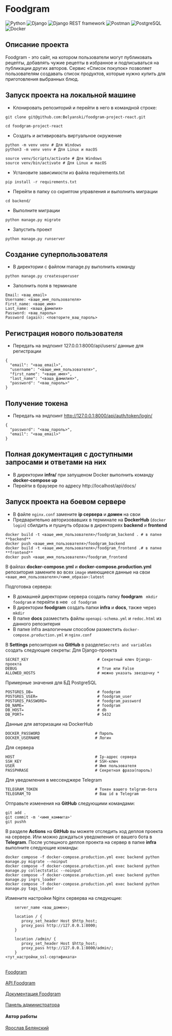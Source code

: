 # Foodgram
![Python](https://img.shields.io/badge/-Python-3776AB?style=flat&logo=python&logoColor=white)
![Django](https://img.shields.io/badge/-Django-092E20?style=flat&logo=django&logoColor=white)
![Django REST framework](https://img.shields.io/badge/-Django%20REST%20framework-ff9900?style=flat&logo=django&logoColor=white)
![Postman](https://img.shields.io/badge/-Postman-FF6C37?style=flat&logo=postman&logoColor=white)
![PostgreSQL](https://img.shields.io/badge/-PostgreSQL-336791?style=flat&logo=postgresql&logoColor=white)
![Docker](https://img.shields.io/badge/-Docker-2496ED?style=flat&logo=docker&logoColor=white)

## Описание проекта
Foodgram - это сайт, на котором пользователи могут публиковать рецепты, добавлять чужие рецепты в избранное и подписываться на публикации других авторов. Сервис «Список покупок» позволяет пользователям создавать список продуктов, которые нужно купить для приготовления выбранных блюд. 
## Запуск проекта на локальной машине
- Клонировать репозиторий и перейти в него в командной строке:
```
git clone git@github.com:Belyanski/foodgram-project-react.git
```
```
cd foodgram-project-react
```
- Cоздать и активировать виртуальное окружение
```
python -m venv venv # Для Windows
python3 -m venv venv # Для Linux и macOS
```
```
source venv/Scripts/activate # Для Windows
source venv/bin/activate # Для Linux и macOS
```
- Установите зависимости из файла requirements.txt
```
pip install -r requirements.txt
``` 
- Перейти в папку со скриптом управления и выполнить миграции
```
cd backend/
```
- Выполните миграции
```
python manage.py migrate
```

- Запустить проект
```
python manage.py runserver
```
## Создание суперпользователя
- В директории с файлом manage.py выполнить команду
```
python manage.py createsuperuser
```
- Заполнить поля в терминале
```
Email: <ваш_email>
Username: <ваше_имя_пользователя>
First_name: <ваше_имя>
Last_name: <ваша_фамилия>
Password: <ваш_пароль>
Password (again): <повторите_ваш_пароль>
```
## Регистрация нового пользователя
- Передать на эндпоинт 127.0.0.1:8000/api/users/ данные для регистрации
```
{
  "email": "<ваш_email>",
  "username": "<ваше_имя_пользователя>",
  "first_name": "<ваше_имя>",
  "last_name": "<ваша_фамилия>",
  "password": "<ваш_пароль>"
}
```

## Получение токена
- Передать на эндпоинт http://127.0.0.1:8000/api/auth/token/login/
```
{
  "password": "<ваш_пароль>",
  "email": "<ваш_email>"
}
```

## Полная документация с доступными запросами и ответами на них
- В директории **infra/** при запущеном Docker выполнить команду **docker-compose up**
- Перейти в браузере по адресу http://localhost/api/docs/

## Запуск проекта на боевом сервере
- В файле ```nginx.conf``` замените **ip сервера** и **домен** на свои
- Предварительно авторизовавших в терминале на **DockerHub** (```docker login```) сбилдить и пушнуть образы  в директориях **backend** и **frontend**
```
docker build -t <ваше_имя_пользователя>/foodgram_backend . # в папке **backend**
docker push <ваше_имя_пользователя>/foodgram_backend
docker build -t <ваше_имя_пользователя>/foodgram_frontend .# в папке **frontend**
docker push <ваше_имя_пользователя>/foodgram_frontend
```
В файлах **docker-compose.yml** и **docker-compose.production.yml** репозитория замените во всех ```image``` имеющиеся данные на свои ```<ваше_имя_пользователя>/<имя_образа>:latest```

Подготовка сервера:
- В домашней директории сервера создать папку **foodgram** ``` mkdir foodgram``` и перейти в нее ``` cd foodgram``` 
- В директории **foodgram** создать папки **infra** и **docs**, также через ```mkdir```
- В папке **docs** разместить файлы ```openapi-schema.yml``` и ```redoc.html``` из данного репозитерия 
- В папке infra аналогичным способом разместить ```docker-compose.production.yml``` и ```nginx.conf```

В **Settings** репозитория на **GitHub** в разделе```Secrets and variables```  создать следующие секреты:
Для Django-проекта
```
SECRET_KEY                              # Секретный ключ Django-проекта
DEBUG                                   # True или False
ALLOWED_HOSTS                           # можно указать звездочку *
```
Примерные значения для БД PostgreSQL
```
POSTGRES_DB=                            # foodgram 
POSTGRES_USER=                          # foodgram_user
POSTGRES_PASSWORD=                      # foodgram_password
DB_NAME=                                # foodgram
DB_HOST=                                # db
DB_PORT=                                # 5432
```
Данные для авторизации на DockerHub
```
DOCKER_PASSWORD                        # Пароль
DOCKER_USERNAME                        # Логин
```
Для сервера
```
HOST                                   # Ip-адрес сервера
SSH_KEY                                # SSH-ключ
USER                                   # Имя пользователя
PASSPHRASE                             # Секретная фраза(пароль)
```
Для уведомления в мессенджере Telegram
```
TELEGRAM_TOKEN                         # Токен вашего telgram-бота
TELEGRAM_TO                            # Ваш id в Telegram
```
Отправьте изменения на **GitHub** следующими командами:
```
git add .
git commit -m '<имя_коммита>'
git pushh
```
В разделе **Actions** на **GitHub** вы можете отследить ход деплоя проекта на сервере. Или можно дождаться уведомления от вашего бота в **Telegram**.
После успешного деплоя проекта на сервер в папке **infra** выполните следующие команды:
```
docker compose -f docker-compose.production.yml exec backend python manage.py migrate --noinput
docker compose -f docker-compose.production.yml exec backend python manage.py collectstatic --noinput
docker compose -f docker-compose.production.yml exec backend python manage.py ingrs_loader 
docker compose -f docker-compose.production.yml exec backend python manage.py tags_loader
```
Измените настройки Nginx серверва на следующие:
```
	server_name <ваш_домен>;
	
	location / {
	   proxy_set_header Host $http_host;
	   proxy_pass http://127.0.0.1:8000;
	}

	location /admin/ {
	   proxy_set_header Host $http_host;
	   proxy_pass http://127.0.0.1:8000/admin/;
	}
<тут_настройки_ssl-сертификата>
```
<br>[Foodgram](https://foodkilogram.ddns.net/)</br>
<br>[API Foodgram](https://foodkilogram.ddns.net/api/)</br>
<br>[Документация Foodgram](https://foodkilogram.ddns.net/api/docs/)</br>
<br>[Панель администратора](https://foodkilogram.ddns.net/admin/)</br>

#### Автор работы
[Ярослав Белянский](https://github.com/Belyanski)